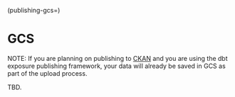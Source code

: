 (publishing-gcs=)
# GCS

NOTE: If you are planning on publishing to [CKAN](publishing-ckan) and you are
using the dbt exposure publishing framework, your data will already be saved in
GCS as part of the upload process.

TBD.
